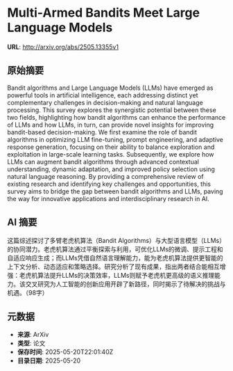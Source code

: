 # Multi-Armed Bandits Meet Large Language Models

**URL**: http://arxiv.org/abs/2505.13355v1

## 原始摘要

Bandit algorithms and Large Language Models (LLMs) have emerged as powerful
tools in artificial intelligence, each addressing distinct yet complementary
challenges in decision-making and natural language processing. This survey
explores the synergistic potential between these two fields, highlighting how
bandit algorithms can enhance the performance of LLMs and how LLMs, in turn,
can provide novel insights for improving bandit-based decision-making. We first
examine the role of bandit algorithms in optimizing LLM fine-tuning, prompt
engineering, and adaptive response generation, focusing on their ability to
balance exploration and exploitation in large-scale learning tasks.
Subsequently, we explore how LLMs can augment bandit algorithms through
advanced contextual understanding, dynamic adaptation, and improved policy
selection using natural language reasoning. By providing a comprehensive review
of existing research and identifying key challenges and opportunities, this
survey aims to bridge the gap between bandit algorithms and LLMs, paving the
way for innovative applications and interdisciplinary research in AI.


## AI 摘要

这篇综述探讨了多臂老虎机算法（Bandit Algorithms）与大型语言模型（LLMs）的协同潜力。老虎机算法通过平衡探索与利用，可优化LLMs的微调、提示工程和自适应响应生成；而LLMs凭借自然语言理解能力，能为老虎机算法提供更智能的上下文分析、动态适应和策略选择。研究分析了现有成果，指出两者结合能相互增强：老虎机算法提升LLMs的决策效率，LLMs则赋予老虎机更高级的语义推理能力。该交叉研究为人工智能的创新应用开辟了新路径，同时揭示了待解决的挑战与机遇。（98字）

## 元数据

- **来源**: ArXiv
- **类型**: 论文
- **保存时间**: 2025-05-20T22:01:40Z
- **目录日期**: 2025-05-20
